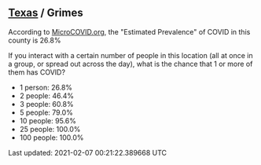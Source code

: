 
## [Texas](/united-states/texas) / Grimes

According to [MicroCOVID.org](http://microcovid.org),
the "Estimated Prevalence" of COVID in this county is 26.8%

If you interact with a certain number of people in this location
(all at once in a group, or spread out across the day), what is the chance that
1 or more of them has COVID?

- 1 person: 26.8%
- 2 people: 46.4%
- 3 people: 60.8%
- 5 people: 79.0%
- 10 people: 95.6%
- 25 people: 100.0%
- 100 people: 100.0%

Last updated: 2021-02-07 00:21:22.389668 UTC
